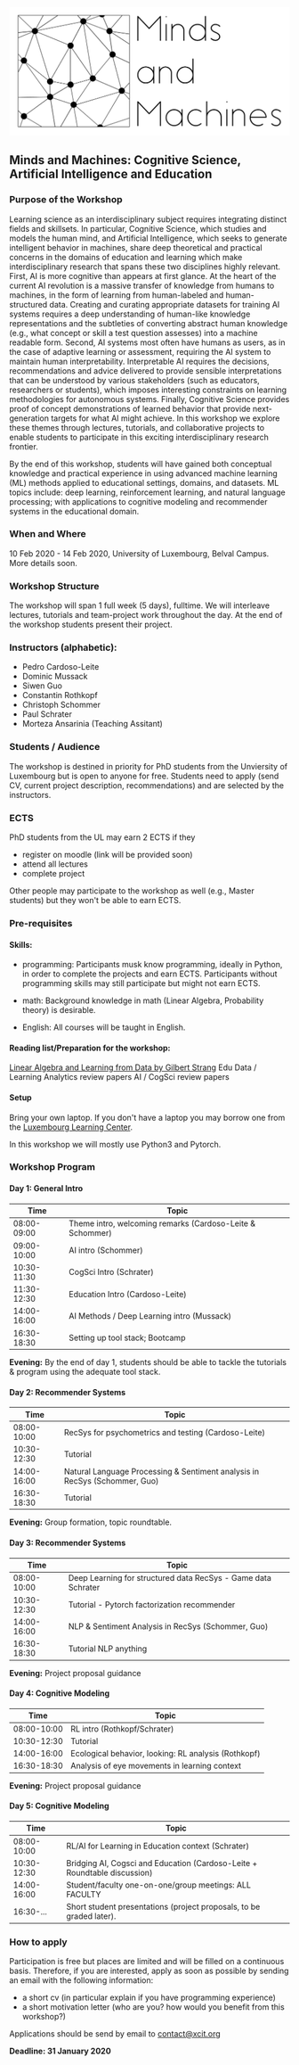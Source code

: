 ![workshop header logo](./img/minds_and_machines_header.png "workshop header logo")

## Minds and Machines: Cognitive Science, Artificial Intelligence and Education

### Purpose of the Workshop
Learning science as an interdisciplinary subject requires integrating distinct fields and skillsets. In particular, Cognitive Science, which studies and models the human mind, and Artificial Intelligence, which seeks to generate intelligent behavior in machines, share deep theoretical and practical concerns in the domains of education and learning which make interdisciplinary research that spans these two disciplines highly relevant. First, AI is more cognitive than appears at first glance. At the heart of the current AI revolution is a massive transfer of knowledge from humans to machines, in the form of learning from human-labeled and human-structured data. Creating and curating appropriate datasets for training AI systems requires a deep understanding of human-like knowledge representations and the subtleties of converting abstract human knowledge (e.g., what concept or skill a test question assesses) into a machine readable form. Second, AI systems most often have humans as users, as in the case of adaptive learning or assessment, requiring the AI system to maintain human interpretability. Interpretable AI requires the decisions, recommendations and advice delivered to provide sensible interpretations that can be understood by various stakeholders (such as educators, researchers or students), which imposes interesting constraints on learning methodologies for autonomous systems. Finally, Cognitive Science provides proof of concept demonstrations of learned behavior that provide next-generation targets for what AI might achieve. In this workshop we explore these themes through lectures, tutorials, and collaborative projects to enable students to participate in this exciting interdisciplinary research frontier.

By the end of this workshop, students will have gained both conceptual knowledge and practical experience in using advanced machine learning (ML) methods applied to educational settings, domains, and datasets. ML topics include: deep learning, reinforcement learning, and natural language processing; with applications to cognitive modeling and recommender systems in the educational domain.


### When and Where
10 Feb 2020 - 14 Feb 2020, University of Luxembourg, Belval Campus. More details soon.


### Workshop Structure
The workshop will span 1 full week (5 days), fulltime.
We will interleave lectures, tutorials and team-project work throughout the day.
At the end of the workshop students present their project.

### Instructors (alphabetic):
 - Pedro Cardoso-Leite
 - Dominic Mussack
 - Siwen Guo
 - Constantin Rothkopf
 - Christoph Schommer
 - Paul Schrater
 - Morteza Ansarinia (Teaching Assitant)

### Students / Audience

The workshop is destined in priority for PhD students from the Unviersity of Luxembourg but is open to anyone for free. Students need to apply (send CV, current project description, recommendations) and are selected by the instructors.


### ECTS
PhD students from the UL may earn 2 ECTS if they
 - register on moodle (link will be provided soon)
 - attend all lectures
 - complete project

Other people may participate to the workshop as well (e.g., Master students) but they won't be able to earn ECTS.


### Pre-requisites
#### Skills:
 - programming: Participants musk know programming, ideally in Python, in order to complete the projects and earn ECTS. Participants without programming skills may still participate but might not earn ECTS.

 - math: Background knowledge in math (Linear Algebra, Probability theory) is desirable.

 - English: All courses will be taught in English.



#### Reading list/Preparation for the workshop:
[Linear Algebra and Learning from Data by Gilbert Strang](http://math.mit.edu/~gs/learningfromdata/)
Edu Data / Learning Analytics review papers
AI / CogSci review papers

#### Setup
Bring your own laptop. If you don't have a laptop you may borrow one from the [Luxembourg Learning Center](https://wwwen.uni.lu/luxembourg_learning_centre/services/borrowing_laptops).

In this workshop we will mostly use Python3 and Pytorch.


### Workshop Program

#### Day 1:  General Intro
| Time | Topic |
|----|----|
| 08:00-09:00 | Theme intro, welcoming remarks (Cardoso-Leite & Schommer) |
| 09:00-10:00 | AI intro (Schommer) |
| 10:30-11:30 | CogSci Intro (Schrater) |
| 11:30-12:30 | Education Intro	(Cardoso-Leite) |
| 14:00-16:00 | AI Methods / Deep Learning intro (Mussack) |
| 16:30-18:30 | Setting up tool stack; Bootcamp |

**Evening:** By the end of day 1, students should be able to tackle the tutorials & program using the adequate tool stack.

#### Day 2: Recommender Systems
| Time | Topic |
|----|----|
| 08:00-10:00 | RecSys for psychometrics and testing (Cardoso-Leite) |
| 10:30-12:30 | Tutorial |
| 14:00-16:00 | Natural Language Processing & Sentiment analysis in RecSys (Schommer, Guo) |
| 16:30-18:30 | Tutorial |

**Evening:**  Group formation, topic roundtable.

#### Day 3: Recommender Systems
| Time | Topic |
|----|----|
| 08:00-10:00 | Deep Learning for structured data RecSys - Game data Schrater |
| 10:30-12:30 | Tutorial - Pytorch factorization recommender |
| 14:00-16:00 | NLP & Sentiment Analysis in RecSys (Schommer, Guo) |
| 16:30-18:30 |  Tutorial NLP anything |

**Evening:**  Project proposal guidance


#### Day 4: Cognitive Modeling
| Time | Topic |
|----|----|
| 08:00-10:00 | RL intro (Rothkopf/Schrater) |
| 10:30-12:30 | Tutorial |
| 14:00-16:00 | Ecological behavior, looking:  RL analysis (Rothkopf) |
| 16:30-18:30 | Analysis of eye movements in learning context |

**Evening:**  Project proposal guidance

#### Day 5: Cognitive Modeling
| Time | Topic |
|----|----|
| 08:00-10:00 | RL/AI for Learning in Education context (Schrater) |
| 10:30-12:30 | Bridging AI, Cogsci and Education  (Cardoso-Leite + Roundtable discussion) |
| 14:00-16:00 | Student/faculty one-on-one/group meetings:  ALL FACULTY
| 16:30-... | Short student presentations (project proposals, to be graded later).|



### How to apply
Participation is free but places are limited and will be filled on a continuous basis. Therefore, if you are interested, apply as soon as possible by sending an email with the following information:
 - a short cv (in particular explain if you have programming experience)
 - a short motivation letter (who are you? how would you benefit from this workshop?)

Applications should be send by email to [contact@xcit.org](contact@xcit.org)

**Deadline: 31 January 2020**
